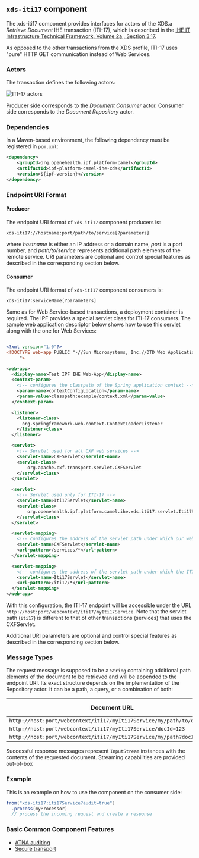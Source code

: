 
## `xds-iti17` component

The xds-iti17 component provides interfaces for actors of the XDS.a *Retrieve Document* IHE transaction (ITI-17),
which is described in the [IHE IT Infrastructure Technical Framework, Volume 2a , Section 3.17](http://ihe.net/uploadedFiles/Documents/ITI/IHE_ITI_TF_Vol2a.pdf).

As opposed to the other transactions from the XDS profile, ITI-17 uses "pure" HTTP GET communication instead of Web Services.

### Actors

The transaction defines the following actors:

![ITI-17 actors](images/iti17.png)

Producer side corresponds to the *Document Consumer* actor.
Consumer side corresponds to the *Document Repository* actor.

### Dependencies

In a Maven-based environment, the following dependency must be registered in `pom.xml`:

```xml
<dependency>
    <groupId>org.openehealth.ipf.platform-camel</groupId>
    <artifactId>ipf-platform-camel-ihe-xds</artifactId>
    <version>${ipf-version}</version>
</dependency>
```

### Endpoint URI Format

#### Producer

The endpoint URI format of `xds-iti17` component producers is:

```
xds-iti17://hostname:port/path/to/service[?parameters]
```

where *hostname* is either an IP address or a domain name, *port* is a port number, and *path/to/service*
represents additional path elements of the remote service.
URI parameters are optional and control special features as described in the corresponding section below.

#### Consumer

The endpoint URI format of `xds-iti17` component consumers is:

```
xds-iti17:serviceName[?parameters]
```

Same as for Web Service-based transactions, a deployment container is required. The IPF provides a special servlet class
for ITI-17 consumers. The sample web application descriptor below shows how to use this servlet along with the one for Web Services:

```xml

<?xml version="1.0"?>
<!DOCTYPE web-app PUBLIC "-//Sun Microsystems, Inc.//DTD Web Application 2.3//EN"
     ">

<web-app>
  <display-name>Test IPF IHE Web-App</display-name>
  <context-param>
    <!-- configures the classpath of the Spring application context -->
    <param-name>contextConfigLocation</param-name>
    <param-value>classpath:example/context.xml</param-value>
  </context-param>

  <listener>
    <listener-class>
      org.springframework.web.context.ContextLoaderListener
    </listener-class>
  </listener>

  <servlet>
    <!-- Servlet used for all CXF web services -->
    <servlet-name>CXFServlet</servlet-name>
    <servlet-class>
        org.apache.cxf.transport.servlet.CXFServlet
    </servlet-class>
  </servlet>

  <servlet>
    <!-- Servlet used only for ITI-17 -->
    <servlet-name>Iti17Servlet</servlet-name>
    <servlet-class>
        org.openehealth.ipf.platform.camel.ihe.xds.iti17.servlet.Iti17Servlet
    </servlet-class>
  </servlet>

  <servlet-mapping>
    <!-- configures the address of the servlet path under which our web services are published -->
    <servlet-name>CXFServlet</servlet-name>
    <url-pattern>/services/*</url-pattern>
  </servlet-mapping>

  <servlet-mapping>
    <!-- configures the address of the servlet path under which the ITI-17 transaction is published -->
    <servlet-name>Iti17Servlet</servlet-name>
    <url-pattern>/iti17/*</url-pattern>
  </servlet-mapping>
</web-app>

```

With this configuration, the ITI-17 endpoint will be accessible under the URL `http://host:port/webcontext/iti17/myIti17Service`.
Note that the servlet path (`iti17`) is different to that of other transactions (services) that uses the CXFServlet.

Additional URI parameters are optional and control special features as described in the corresponding section below.


### Message Types

The request message is supposed to be a `String` containing additional path elements of the document to be retrieved and
will be appended to the endpoint URI. Its exact structure depends on the implementation of the Repository actor.
It can be a path, a query, or a combination of both:

| Document URL                                                           | ITI-17 input message body
|------------------------------------------------------------------------|----------------------------
| `http://host:port/webcontext/iti17/myIti17Service/my/path/to/document` | `/my/path/to/document`
| `http://host:port/webcontext/iti17/myIti17Service/docId=123`           | `?docId=123`
| `http://host:port/webcontext/iti17/myIti17Service/my/path?docId=321`   | `/my/path?docId=321`

Successful response messages represent `InputStream` instances with the contents of the requested document.
Streaming capabilities are provided out-of-box


### Example

This is an example on how to use the component on the consumer side:

```java
from("xds-iti17:iti17Service?audit=true")
  .process(myProcessor)
  // process the incoming request and create a response
```


### Basic Common Component Features

* [ATNA auditing]
* [Secure transport]


[ATNA auditing]: ../ipf-platform-camel-ihe/atna.html
[Secure Transport]: ../ipf-platform-camel-ihe-ws/secureTransport.html

